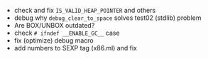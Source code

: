 * check and fix `IS_VALID_HEAP_POINTER` and others
* debug why `debug_clear_to_space` solves test02 (stdlib) problem
* Are BOX/UNBOX outdated?
* check `# ifndef __ENABLE_GC__` case
* fix (optimize) debug macro
* add numbers to SEXP tag (x86.ml) and fix
